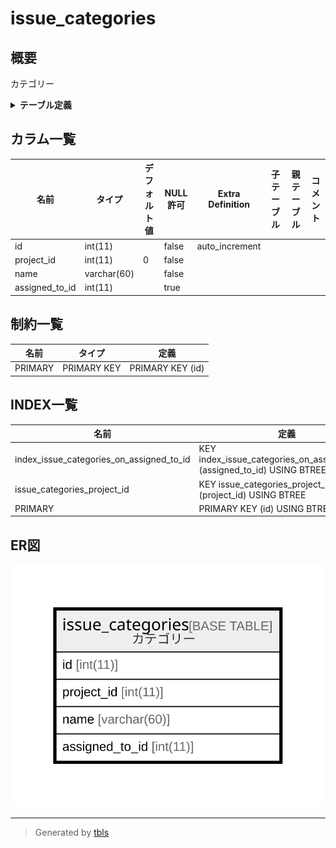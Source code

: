 # issue_categories

## 概要

カテゴリー

<details>
<summary><strong>テーブル定義</strong></summary>

```sql
CREATE TABLE `issue_categories` (
  `id` int(11) NOT NULL AUTO_INCREMENT,
  `project_id` int(11) NOT NULL DEFAULT '0',
  `name` varchar(60) NOT NULL DEFAULT '',
  `assigned_to_id` int(11) DEFAULT NULL,
  PRIMARY KEY (`id`),
  KEY `issue_categories_project_id` (`project_id`),
  KEY `index_issue_categories_on_assigned_to_id` (`assigned_to_id`)
) ENGINE=InnoDB DEFAULT CHARSET=utf8
```

</details>

## カラム一覧

| 名前             | タイプ         | デフォルト値       | NULL許可   | Extra Definition | 子テーブル      | 親テーブル      | コメント     |
| -------------- | ----------- | ------------ | -------- | ---------------- | ---------- | ---------- | -------- |
| id             | int(11)     |              | false    | auto_increment   |            |            |          |
| project_id     | int(11)     | 0            | false    |                  |            |            |          |
| name           | varchar(60) |              | false    |                  |            |            |          |
| assigned_to_id | int(11)     |              | true     |                  |            |            |          |

## 制約一覧

| 名前      | タイプ         | 定義               |
| ------- | ----------- | ---------------- |
| PRIMARY | PRIMARY KEY | PRIMARY KEY (id) |

## INDEX一覧

| 名前                                       | 定義                                                                        |
| ---------------------------------------- | ------------------------------------------------------------------------- |
| index_issue_categories_on_assigned_to_id | KEY index_issue_categories_on_assigned_to_id (assigned_to_id) USING BTREE |
| issue_categories_project_id              | KEY issue_categories_project_id (project_id) USING BTREE                  |
| PRIMARY                                  | PRIMARY KEY (id) USING BTREE                                              |

## ER図

![er](issue_categories.svg)

---

> Generated by [tbls](https://github.com/k1LoW/tbls)
